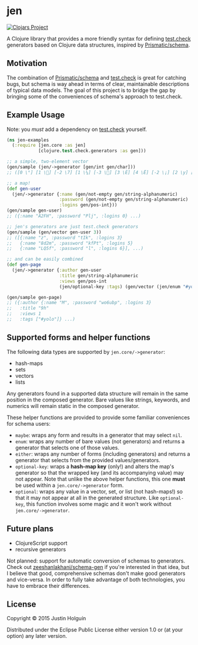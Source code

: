 # jen

[![Clojars Project](http://clojars.org/jen/latest-version.svg)](http://clojars.org/jen)

A Clojure library that provides a more friendly syntax for defining [test.check](https://github.com/clojure/test.check) generators based on Clojure data structures, inspired by [Prismatic/schema](https://github.com/Prismatic/schema).

## Motivation

The combination of [Prismatic/schema](https://github.com/Prismatic/schema) and [test.check](https://github.com/clojure/test.check) is great for catching bugs, but schema is way ahead in terms of clear, maintainable descriptions of typical data models.
The goal of this project is to bridge the gap by bringing some of the conveniences of schema's approach to test.check.

## Example Usage

Note: you *must* add a dependency on [test.check](https://github.com/clojure/test.check) yourself.

```clojure
(ns jen-examples
  (:require [jen.core :as jen]
            [clojure.test.check.generators :as gen]))

;; a simple, two-element vector
(gen/sample (jen/->generator [gen/int gen/char]))
;; ([0 \°] [1 \] [-2 \7] [1 \¼] [-3 \] [3 \È] [4 \Ë] [-2 \¡] [2 \y] [9 \])

;; a map!
(def gen-user
  (jen/->generator {:name (gen/not-empty gen/string-alphanumeric)
                    :password (gen/not-empty gen/string-alphanumeric)
                    :logins gen/pos-int}))
(gen/sample gen-user)
;; ({:name "A2FH", :password "Plj", :logins 0} ...)

;; jen's generators are just test.check generators
(gen/sample (gen/vector gen-user 3))
;; ([{:name "z", :password "tIk", :logins 3}
;;   {:name "8d2m", :password "kfPt", :logins 5}
;;   {:name "LQ5f", :password "l", :logins 6}], ...)

;; and can be easily combined
(def gen-page
  (jen/->generator {:author gen-user
                    :title gen/string-alphanumeric
                    :views gen/pos-int
                    (jen/optional-key :tags) (gen/vector (jen/enum "#yolo" "#robots" "#cyberpunk"))}))

(gen/sample gen-page)
;; ({:author {:name "M", :password "wo6ubp", :logins 3}
;;   :title "9h"
;;   :views 1
;;   :tags ["#yolo"]} ...)
```
## Supported forms and helper functions

The following data types are supported by `jen.core/->generator`:

* hash-maps
* sets
* vectors
* lists

Any generators found in a supported data structure will remain in the same position in the composed generator.
Bare values like strings, keywords, and numerics will remain static in the composed generator.

These helper functions are provided to provide some familiar conveniences for schema users:

* `maybe`: wraps any form and results in a generator that may select `nil`.
* `enum`: wraps any number of bare values (not generators) and returns a generator that selects one of those values.
* `either`: wraps any number of forms (including generators) and returns a generator that selects from the provided values/generators.
* `optional-key`: wraps a **hash-map key** (only!) and alters the map's generator so that the wrapped key (and its accompanying value) may not appear.
Note that unlike the above helper functions, this one **must** be used within a `jen.core/->generator` form.
* `optional`: wraps any value in a vector, set, or list (not hash-maps!) so that it may not appear at all in the generated structure.
Like `optional-key`, this function involves some magic and it won't work without `jen.core/->generator`.

## Future plans

* ClojureScript support
* recursive generators

Not planned: support for automatic conversion of schemas to generators.
Check out [zeeshanlakhani/schema-gen](https://github.com/zeeshanlakhani/schema-gen) if you're interested in that idea, but I believe that good, comprehensive schemas don't make good generators and vice-versa.
In order to fully take advantage of both technologies, you have to embrace their differences.

## License

Copyright © 2015 Justin Holguín

Distributed under the Eclipse Public License either version 1.0 or (at
your option) any later version.

